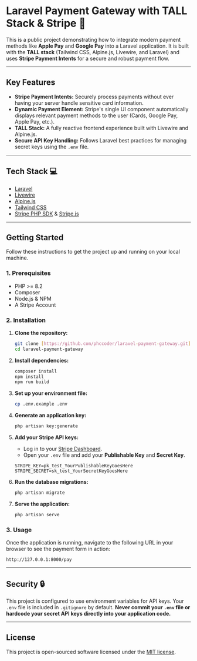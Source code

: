 # Laravel Payment Gateway with TALL Stack & Stripe 🚀

This is a public project demonstrating how to integrate modern payment methods like **Apple Pay** and **Google Pay** into a Laravel application. It is built with the **TALL stack** (Tailwind CSS, Alpine.js, Livewire, and Laravel) and uses **Stripe Payment Intents** for a secure and robust payment flow.



***

## Key Features

* **Stripe Payment Intents:** Securely process payments without ever having your server handle sensitive card information.
* **Dynamic Payment Element:** Stripe's single UI component automatically displays relevant payment methods to the user (Cards, Google Pay, Apple Pay, etc.).
* **TALL Stack:** A fully reactive frontend experience built with Livewire and Alpine.js.
* **Secure API Key Handling:** Follows Laravel best practices for managing secret keys using the `.env` file.

***

## Tech Stack 💻

* [Laravel](https://laravel.com/)
* [Livewire](https://livewire.laravel.com/)
* [Alpine.js](https://alpinejs.dev/)
* [Tailwind CSS](https://tailwindcss.com/)
* [Stripe PHP SDK](https://github.com/stripe/stripe-php) & [Stripe.js](https://stripe.com/docs/js)

***

## Getting Started

Follow these instructions to get the project up and running on your local machine.

### **1. Prerequisites**

* PHP >= 8.2
* Composer
* Node.js & NPM
* A Stripe Account

### **2. Installation**

1.  **Clone the repository:**
    ```bash
    git clone [https://github.com/phccoder/laravel-payment-gateway.git](https://github.com/phccoder/laravel-payment-gateway.git)
    cd laravel-payment-gateway
    ```

2.  **Install dependencies:**
    ```bash
    composer install
    npm install
    npm run build
    ```

3.  **Set up your environment file:**
    ```bash
    cp .env.example .env
    ```

4.  **Generate an application key:**
    ```bash
    php artisan key:generate
    ```

5.  **Add your Stripe API keys:**
    * Log in to your [Stripe Dashboard](https://dashboard.stripe.com/apikeys).
    * Open your `.env` file and add your **Publishable Key** and **Secret Key**.
    ```env
    STRIPE_KEY=pk_test_YourPublishableKeyGoesHere
    STRIPE_SECRET=sk_test_YourSecretKeyGoesHere
    ```

6.  **Run the database migrations:**
    ```bash
    php artisan migrate
    ```

7.  **Serve the application:**
    ```bash
    php artisan serve
    ```

### **3. Usage**

Once the application is running, navigate to the following URL in your browser to see the payment form in action:

`http://127.0.0.1:8000/pay`

***

## Security 🔒

This project is configured to use environment variables for API keys. Your `.env` file is included in `.gitignore` by default. **Never commit your `.env` file or hardcode your secret API keys directly into your application code.**

***

## License

This project is open-sourced software licensed under the [MIT license](https://opensource.org/licenses/MIT).